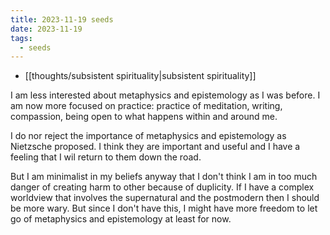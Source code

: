 ```yaml
---
title: 2023-11-19 seeds
date: 2023-11-19
tags:
  - seeds
---
```

- [[thoughts/subsistent spirituality|subsistent spirituality]]

I am less interested about metaphysics and epistemology as I was before. I am now more focused on practice: practice of meditation, writing, compassion, being open to what happens within and around me.

I do nor reject the importance of metaphysics and epistemology as Nietzsche proposed. I think they are important and useful and I have a feeling that I wil return to them down the road.

But I am minimalist in my beliefs anyway that I don't think I am in too much danger of creating harm to other because of duplicity. If I have a complex worldview that involves the supernatural and the postmodern then I should be more wary. But since I don't have this, I might have more freedom to let go of metaphysics and epistemology at least for now.